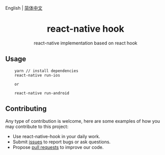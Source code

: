 English | [简体中文](./README.zh-CN.md) 

<h1 align="center">react-native hook</h1>

<div align="center">

react-native implementation based on react hook
 
</div>

## Usage
```
    yarn // install dependencies
    react-native run-ios 
    
    or 
     
    react-native run-android
```


## Contributing

Any type of contribution is welcome, here are some examples of how you may contribute to this project:

- Use react-native-hook in your daily work.
- Submit [issues](https://github.com/hqwlkj/react-native-hook/issues) to report bugs or ask questions.
- Propose [pull requests](https://github.com/hqwlkj/react-native-hook/pulls) to improve our code.
